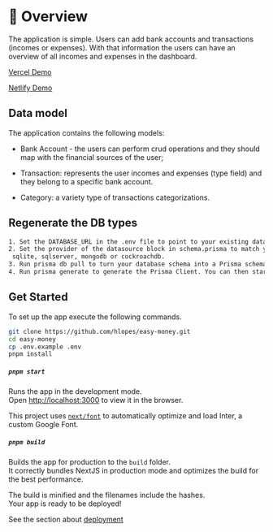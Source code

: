 # 📡 Overview

The application is simple. Users can add bank accounts and transactions (incomes or expenses). With that information the users can have an overview of all incomes and expenses in the dashboard.

[Vercel Demo](https://easy-money-git-main-hlopes.vercel.app/)

[Netlify Demo](https://relaxed-gnome-88a9f6.netlify.app/)

## Data model

The application contains the following models:

- Bank Account - the users can perform crud operations and they should map with the financial sources of the user;

- Transaction: represents the user incomes and expenses (type field) and they belong to a specific bank account.

- Category: a variety type of transactions categorizations.

## Regenerate the DB types

```bash
1. Set the DATABASE_URL in the .env file to point to your existing database. If your database has no tables yet, read https://pris.ly/d/getting-started
2. Set the provider of the datasource block in schema.prisma to match your database: postgresql, mysql,
 sqlite, sqlserver, mongodb or cockroachdb.
3. Run prisma db pull to turn your database schema into a Prisma schema.
4. Run prisma generate to generate the Prisma Client. You can then start querying your database. 
```

## Get Started

To set up the app execute the following commands.

```bash
git clone https://github.com/hlopes/easy-money.git
cd easy-money
cp .env.example .env
pnpm install
```

##### `pnpm start`

Runs the app in the development mode.\
Open [http://localhost:3000](http://localhost:3000) to view it in the browser.

This project uses [`next/font`](https://nextjs.org/docs/basic-features/font-optimization) to automatically optimize and load Inter, a custom Google Font.

##### `pnpm build`

Builds the app for production to the `build` folder.\
It correctly bundles NextJS in production mode and optimizes the build for the best performance.

The build is minified and the filenames include the hashes.\
Your app is ready to be deployed!

See the section about [deployment](./deployment.md)
